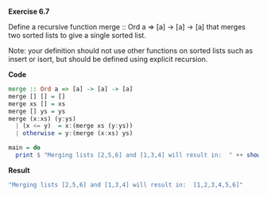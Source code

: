 **Exercise 6.7**

Define a recursive function merge :: Ord a => [a] -> [a] -> [a] that merges two sorted lists to give a single sorted list.

Note: your definition should not use other functions on sorted lists such as insert or isort, but should be defined using explicit recursion. 

**Code**

```haskell
merge :: Ord a => [a] -> [a] -> [a]
merge [] [] = []
merge xs [] = xs
merge [] ys = ys
merge (x:xs) (y:ys)
  | (x <= y)  = x:(merge xs (y:ys))
  | otherwise = y:(merge (x:xs) ys)

main = do
  print $ "Merging lists [2,5,6] and [1,3,4] will result in:  " ++ show (merge [2,5,6] [1,3,4])
```

**Result**
```bash
"Merging lists [2,5,6] and [1,3,4] will result in:  [1,2,3,4,5,6]"
```
